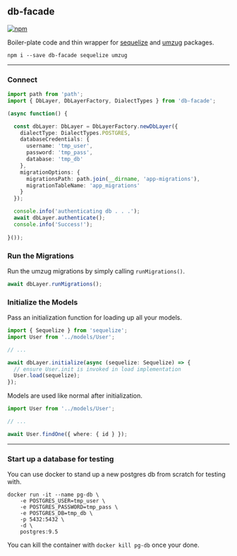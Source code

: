 ## db-facade

[![npm](https://img.shields.io/npm/v/db-facade?logo=npm)](https://www.npmjs.com/package/db-facade)

Boiler-plate code and thin wrapper for [sequelize](https://www.npmjs.com/package/sequelize) and [umzug](https://www.npmjs.com/package/umzug) packages.

```
npm i --save db-facade sequelize umzug
```

---

### Connect

```TypeScript
import path from 'path';
import { DbLayer, DbLayerFactory, DialectTypes } from 'db-facade';

(async function() {

  const dbLayer: DbLayer = DbLayerFactory.newDbLayer({
    dialectType: DialectTypes.POSTGRES,
    databaseCredentials: {
      username: 'tmp_user',
      password: 'tmp_pass',
      database: 'tmp_db'
    },
    migrationOptions: {
      migrationsPath: path.join(__dirname, 'app-migrations'),
      migrationTableName: 'app_migrations'
    }
  });

  console.info('authenticating db . . .');
  await dbLayer.authenticate();
  console.info('Success!');
  
}());
```


### Run the Migrations

Run the umzug migrations by simply calling `runMigrations()`.

```TypeScript
await dbLayer.runMigrations();  
```


### Initialize the Models

Pass an initialization function for loading up all your models.

```TypeScript
import { Sequelize } from 'sequelize';
import User from '../models/User';

// ...

await dbLayer.initialize(async (sequelize: Sequelize) => {
  // ensure User.init is invoked in load implementation
  User.load(sequelize);
});
```

Models are used like normal after initialization.

```TypeScript
import User from '../models/User';

// ...

await User.findOne({ where: { id } });
```



---

### Start up a database for testing

You can use docker to stand up a new postgres db from scratch for testing with.

```
docker run -it --name pg-db \
    -e POSTGRES_USER=tmp_user \
    -e POSTGRES_PASSWORD=tmp_pass \
    -e POSTGRES_DB=tmp_db \
    -p 5432:5432 \
    -d \
    postgres:9.5
```

You can kill the container with `docker kill pg-db` once your done.
